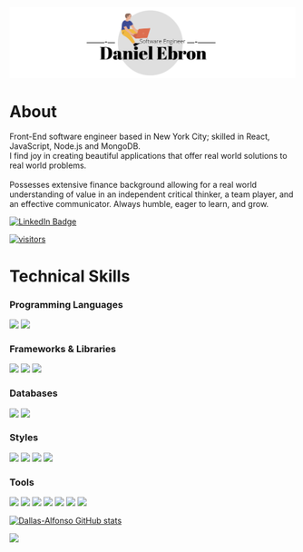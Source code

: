 [![Daniele's Banner](https://github.com/Dallas-Alfonso/Dallas-Alfonso/blob/master/Photo%20Banner%20Dan.png)](https://www.danielebron.com/)

# About
Front-End software engineer based in New York City; skilled in React, JavaScript, Node.js and MongoDB. 
<br>
I find joy in creating beautiful applications that offer real world solutions to real world problems.  
<br>
Possesses extensive finance background allowing for a real world understanding of value in an independent critical thinker, a team player, and an effective communicator. Always humble, eager to learn, and grow.

[![LinkedIn Badge](https://img.shields.io/badge/Profile-LinkedIn-informational?style=flat&logo=linkedin&color=0D76A8)](https://www.linkedin.com/in/daniel-ebron/)

[![visitors](https://visitor-badge.glitch.me/badge?page_id=page.id=dallas-alfonso.dallas-alfonso)](https://www.danielebron.com/)

# Technical Skills
### Programming Languages
![](https://img.shields.io/badge/Language-JavaScript-informational?style=flat&logo=JavaScript&color=F7DF1E)
![](https://img.shields.io/badge/Language-HTML5-informational?style=flat&logo=HTML5&color=E34F26)
### Frameworks & Libraries
![](https://img.shields.io/badge/Framework-Express.js-informational?style=flat&logo=Express&color=000)
![](https://img.shields.io/badge/Library-React-inactive?style=flat&logo=react&color=61DAFB)
![](https://img.shields.io/badge/Library-Redux-informational?style=flat&logo=Redux&color=764ABC)
### Databases
![](https://img.shields.io/badge/NoSQL-MongoDB-informational?style=flat&logo=MongoDB&color=47A248)
![](https://img.shields.io/badge/NoSQL-Firebase-informational?style=flat&logo=Firebase&color=%23FFCA28)
### Styles
![](https://img.shields.io/badge/Style-Material--UI-informational?style=flat&logo=Material-UI&color=0081CB)
![](https://img.shields.io/badge/Style-styled--components-informational?style=flat&logo=styled-components&color=DB7093)
![](https://img.shields.io/badge/Style-Bootstrap-informational?style=flat&logo=Bootstrap&color=7952B3)
![](https://img.shields.io/badge/Style-CSS3-informational?style=flat&logo=CSS3&color=1572B6)
### Tools
![](https://img.shields.io/badge/Tools-Node.js-informational?style=flat&logo=Node.js&color=339933)
![](https://img.shields.io/badge/Tools-NPM-informational?style=flat&logo=NPM&color=CB3837)
![](https://img.shields.io/badge/Tools-Postman-informational?style=flat&logo=Postman&color=FF6C37)
![](https://img.shields.io/badge/Tools-GitHub-informational?style=flat&logo=GitHub&color=181717)
![](https://img.shields.io/badge/Tools-Heroku-informational?style=flat&logo=Heroku&color=430098)
![](https://img.shields.io/badge/Tools-Netlify-informational?style=flat&logo=netlify&color=%2300C7B7)
![](https://img.shields.io/badge/Tools-Firebase-informational?style=flat&logo=Firebase&color=%23FFCA28)

[![Dallas-Alfonso GitHub stats](https://github-readme-stats.vercel.app/api?username=Dallas-Alfonso&show_icons=true&theme=dark)](https://github.com/Dallas-Alfonso/readme.md)

<img height="180em" src="https://github-readme-stats.vercel.app/api?username=dallas-alfonso&show_icons=true&hide_border=true&&count_private=true&include_all_commits=true" />
